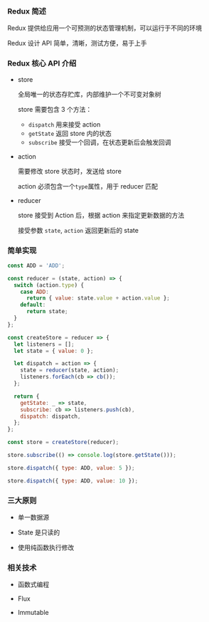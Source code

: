 ### Redux 简述

Redux 提供给应用一个可预测的状态管理机制，可以运行于不同的环境

Redux 设计 API 简单，清晰，测试方便，易于上手

### Redux 核心 API 介绍

- store

  全局唯一的状态存贮库，内部维护一个不可变对象树

  store 需要包含 3 个方法：

  - `dispatch` 用来接受 action
  - `getState` 返回 store 内的状态
  - `subscribe` 接受一个回调，在状态更新后会触发回调

- action

  需要修改 store 状态时，发送给 store

  action 必须包含一个`type`属性，用于 reducer 匹配

- reducer

  store 接受到 Action 后，根据 action 来指定更新数据的方法

  接受参数 `state`, `action` 返回更新后的 state

### 简单实现

```javascript
const ADD = 'ADD';

const reducer = (state, action) => {
  switch (action.type) {
    case ADD:
      return { value: state.value + action.value };
    default:
      return state;
  }
};

const createStore = reducer => {
  let listeners = [];
  let state = { value: 0 };

  let dispatch = action => {
    state = reducer(state, action);
    listeners.forEach(cb => cb());
  };

  return {
    getState: _ => state,
    subscribe: cb => listeners.push(cb),
    dispatch: dispatch,
  };
};

const store = createStore(reducer);

store.subscribe(() => console.log(store.getState()));

store.dispatch({ type: ADD, value: 5 });

store.dispatch({ type: ADD, value: 10 });
```

### 三大原则

- 单一数据源

- State 是只读的

- 使用纯函数执行修改

### 相关技术

- 函数式编程

- Flux

- Immutable
